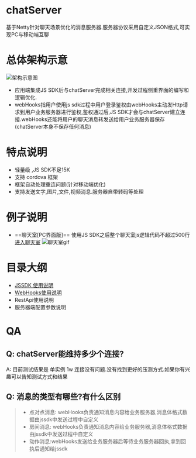 # chatServer
基于Netty针对聊天场景优化的消息服务器.服务器协议采用自定义JSON格式,可实现PC与移动端互聊


# 总体架构示意
![架构示意图](https://zhangjianying.github.io/chatServer/doc/main.png)

* 应用端集成JS SDK后与chatServer完成相关连接,开发过程侧重界面的编写和逻辑优化.
* webHooks指用户使用js sdk过程中用户登录鉴权由webHooks主动发Http请求到用户业务服务器进行鉴权,鉴权通过后,JS SDK才会与chatServer建立连接.webHooks还能将用户的聊天消息转发送给用户业务服务器保存(chatServer本身不保存任何消息)


# 特点说明
* 轻量级 ,JS SDK不足15K
* 支持 cordova 框架
* 框架自动处理重连问题(针对移动端优化)
* 支持发送文字,图片,文件,视频消息.服务器自带转码等处理


# 例子说明
* ==聊天室[PC界面版]== 使用JS SDK之后整个聊天室js逻辑代码不超过500行 [进入聊天室](https://zhangjianying.github.io/chatServer/jsSdk/index.html)
![聊天室gif](https://zhangjianying.github.io/chatServer/doc/chatRoom.gif)

# 目录大纲

* [JSSDK 使用说明](doc/jssdk.md)
* [WebHooks使用说明](doc/WebHooks.md)
* RestApi使用说明
* 服务器端配置参数说明


#  QA
##  Q: chatServer能维持多少个连接?
A: 目前测试结果是 单实例 1w 连接没有问题.没有找到更好的压测方式.如果你有兴趣可以告知测试方式和结果

##  Q: 消息的类型有哪些?有什么区别
> * 点对点消息: webHooks负责通知消息内容给业务服务器,消息体格式数据由jssdk中发送过程中自定义
> * 房间消息: webHooks负责通知消息内容给业务服务器,消息体格式数据由jssdk中发送过程中自定义
> * 动作消息:webHooks发送给业务服务器后等待业务服务器回执,拿到回执后通知给jssdk